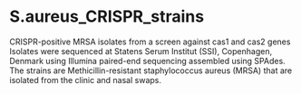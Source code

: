 # S.aureus_CRISPR_strains
CRISPR-positive MRSA isolates from a screen against cas1 and cas2 genes
Isolates were sequenced at Statens Serum Institut (SSI), Copenhagen, Denmark using Illumina paired-end sequencing assembled using SPAdes.
The strains are Methicillin-resistant staphylococcus aureus (MRSA) that are isolated from the clinic and nasal swaps.
